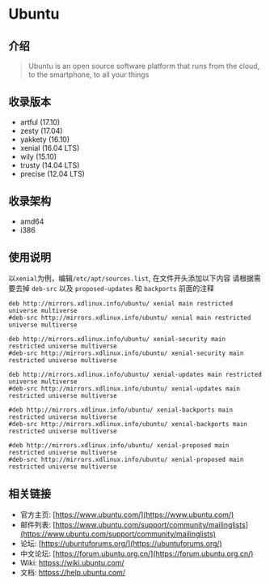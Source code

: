 # Ubuntu

## 介绍

> Ubuntu is an open source software platform that runs from the cloud, to the smartphone, to all your things

## 收录版本

* artful (17.10)
* zesty (17.04)
* yakkety (16.10)
* xenial (16.04 LTS)
* wily (15.10)
* trusty (14.04 LTS)
* precise (12.04 LTS)

## 收录架构

* amd64
* i386

## 使用说明

以`xenial`为例，编辑`/etc/apt/sources.list`, 在文件开头添加以下内容
请根据需要去掉 `deb-src` 以及 `proposed-updates` 和 `backports` 前面的注释

```
deb http://mirrors.xdlinux.info/ubuntu/ xenial main restricted universe multiverse
#deb-src http://mirrors.xdlinux.info/ubuntu/ xenial main restricted universe multiverse

deb http://mirrors.xdlinux.info/ubuntu/ xenial-security main restricted universe multiverse
#deb-src http://mirrors.xdlinux.info/ubuntu/ xenial-security main restricted universe multiverse

deb http://mirrors.xdlinux.info/ubuntu/ xenial-updates main restricted universe multiverse
#deb-src http://mirrors.xdlinux.info/ubuntu/ xenial-updates main restricted universe multiverse

#deb http://mirrors.xdlinux.info/ubuntu/ xenial-backports main restricted universe multiverse
#deb-src http://mirrors.xdlinux.info/ubuntu/ xenial-backports main restricted universe multiverse

#deb http://mirrors.xdlinux.info/ubuntu/ xenial-proposed main restricted universe multiverse
#deb-src http://mirrors.xdlinux.info/ubuntu/ xenial-proposed main restricted universe multiverse
```

## 相关链接

* 官方主页: [https://www.ubuntu.com/](https://www.ubuntu.com/)
* 邮件列表: [https://www.ubuntu.com/support/community/mailinglists](https://www.ubuntu.com/support/community/mailinglists)
* 论坛: [https://ubuntuforums.org/](https://ubuntuforums.org/)
* 中文论坛: [https://forum.ubuntu.org.cn/](https://forum.ubuntu.org.cn/)
* Wiki: [httpss://wiki.ubuntu.com/](httpss://wiki.ubuntu.com/)
* 文档: [httpss://help.ubuntu.com/](httpss://help.ubuntu.com/)
